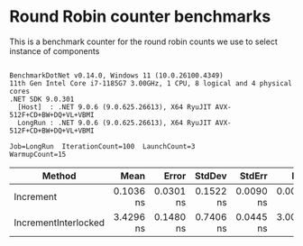 # Round Robin counter benchmarks

This is a benchmark counter for the round robin counts we use to select instance of components

```

BenchmarkDotNet v0.14.0, Windows 11 (10.0.26100.4349)
11th Gen Intel Core i7-1185G7 3.00GHz, 1 CPU, 8 logical and 4 physical cores
.NET SDK 9.0.301
  [Host]  : .NET 9.0.6 (9.0.625.26613), X64 RyuJIT AVX-512F+CD+BW+DQ+VL+VBMI
  LongRun : .NET 9.0.6 (9.0.625.26613), X64 RyuJIT AVX-512F+CD+BW+DQ+VL+VBMI

Job=LongRun  IterationCount=100  LaunchCount=3  
WarmupCount=15  

```
| Method               | Mean      | Error     | StdDev    | StdErr    | Min       | Max       | Op/s            | Exceptions | Allocated |
|--------------------- |----------:|----------:|----------:|----------:|----------:|----------:|----------------:|-----------:|----------:|
| Increment            | 0.1036 ns | 0.0301 ns | 0.1522 ns | 0.0090 ns | 0.0000 ns | 0.4881 ns | 9,648,293,259.1 |          - |         - |
| IncrementInterlocked | 3.4296 ns | 0.1480 ns | 0.7406 ns | 0.0445 ns | 3.0066 ns | 7.2248 ns |   291,580,727.9 |          - |         - |
